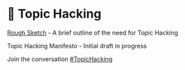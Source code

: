 # 🔄 Topic Hacking

[Rough Sketch](https://github.com/maintenancefest/topic-hacking/blob/master/sketch.md) - A brief outline of the need for Topic Hacking

Topic Hacking Manifesto - Initial draft in progress

Join the conversation [#TopicHacking](https://twitter.com/hashtag/topichacking)
